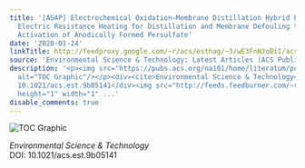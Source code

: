 ```yaml
---
title: '[ASAP] Electrochemical Oxidation–Membrane Distillation Hybrid Process: Utilizing
  Electric Resistance Heating for Distillation and Membrane Defouling through Thermal
  Activation of Anodically Formed Persulfate'
date: '2020-01-24'
linkTitle: http://feedproxy.google.com/~r/acs/esthag/~3/wE3FnNJoBiI/acs.est.9b05141
source: 'Environmental Science & Technology: Latest Articles (ACS Publications)'
description: '<p><img src="https://pubs.acs.org/na101/home/literatum/publisher/achs/journals/content/esthag/0/esthag.ahead-of-print/acs.est.9b05141/20200124/images/medium/es9b05141_0008.gif"
  alt="TOC Graphic"/></p><div><cite>Environmental Science & Technology</cite></div><div>DOI:
  10.1021/acs.est.9b05141</div><img src="http://feeds.feedburner.com/~r/acs/esthag/~4/wE3FnNJoBiI"
  height="1" width="1" ...'
disable_comments: true
---
```

<p><img src="https://pubs.acs.org/na101/home/literatum/publisher/achs/journals/content/esthag/0/esthag.ahead-of-print/acs.est.9b05141/20200124/images/medium/es9b05141_0008.gif" alt="TOC Graphic"/></p><div><cite>Environmental Science & Technology</cite></div><div>DOI: 10.1021/acs.est.9b05141</div><img src="http://feeds.feedburner.com/~r/acs/esthag/~4/wE3FnNJoBiI" height="1" width="1" ...